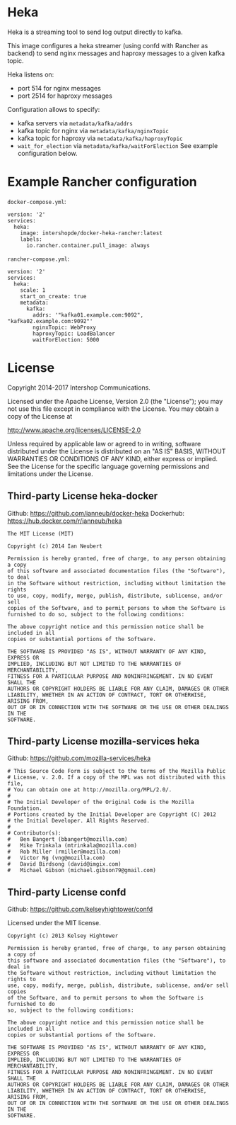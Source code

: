 # Heka

Heka is a streaming tool to send log output directly to kafka.

This image configures a heka streamer (using confd with Rancher as backend) to send nginx messages and haproxy messages to a given kafka topic.

Heka listens on:
* port 514 for nginx messages
* port 2514 for haproxy messages

Configuration allows to specify:
* kafka servers via `metadata/kafka/addrs`
* kafka topic for nginx via `metadata/kafka/nginxTopic`
* kafka topic for haproxy via `metadata/kafka/haproxyTopic`
* `wait_for_election` via `metadata/kafka/waitForElection`
See example configuration below.

# Example Rancher configuration

`docker-compose.yml`:

```
version: '2'
services:
  heka:
    image: intershopde/docker-heka-rancher:latest
    labels:
      io.rancher.container.pull_image: always
```

`rancher-compose.yml`:

```
version: '2'
services:
  heka:
    scale: 1
    start_on_create: true
    metadata:
      kafka:
        addrs: '"kafka01.example.com:9092", "kafka02.example.com:9092"'
        nginxTopic: WebProxy
        haproxyTopic: LoadBalancer
        waitForElection: 5000
```

# License

Copyright 2014-2017 Intershop Communications.

Licensed under the Apache License, Version 2.0 (the "License"); you may not use this file except in compliance with the License. You may obtain a copy of the License at

http://www.apache.org/licenses/LICENSE-2.0

Unless required by applicable law or agreed to in writing, software distributed under the License is distributed on an "AS IS" BASIS, WITHOUT WARRANTIES OR CONDITIONS OF ANY KIND, either express or implied. See the License for the specific language governing permissions and limitations under the License.

## Third-party License heka-docker

Github: https://github.com/ianneub/docker-heka
Dockerhub: https://hub.docker.com/r/ianneub/heka

```
The MIT License (MIT)

Copyright (c) 2014 Ian Neubert

Permission is hereby granted, free of charge, to any person obtaining a copy
of this software and associated documentation files (the "Software"), to deal
in the Software without restriction, including without limitation the rights
to use, copy, modify, merge, publish, distribute, sublicense, and/or sell
copies of the Software, and to permit persons to whom the Software is
furnished to do so, subject to the following conditions:

The above copyright notice and this permission notice shall be included in all
copies or substantial portions of the Software.

THE SOFTWARE IS PROVIDED "AS IS", WITHOUT WARRANTY OF ANY KIND, EXPRESS OR
IMPLIED, INCLUDING BUT NOT LIMITED TO THE WARRANTIES OF MERCHANTABILITY,
FITNESS FOR A PARTICULAR PURPOSE AND NONINFRINGEMENT. IN NO EVENT SHALL THE
AUTHORS OR COPYRIGHT HOLDERS BE LIABLE FOR ANY CLAIM, DAMAGES OR OTHER
LIABILITY, WHETHER IN AN ACTION OF CONTRACT, TORT OR OTHERWISE, ARISING FROM,
OUT OF OR IN CONNECTION WITH THE SOFTWARE OR THE USE OR OTHER DEALINGS IN THE
SOFTWARE.
```

## Third-party License mozilla-services heka

Github: https://github.com/mozilla-services/heka

```
# This Source Code Form is subject to the terms of the Mozilla Public
# License, v. 2.0. If a copy of the MPL was not distributed with this file,
# You can obtain one at http://mozilla.org/MPL/2.0/.
#
# The Initial Developer of the Original Code is the Mozilla Foundation.
# Portions created by the Initial Developer are Copyright (C) 2012
# the Initial Developer. All Rights Reserved.
#
# Contributor(s):
#   Ben Bangert (bbangert@mozilla.com)
#   Mike Trinkala (mtrinkala@mozilla.com)
#   Rob Miller (rmiller@mozilla.com)
#   Victor Ng (vng@mozilla.com)
#   David Birdsong (david@imgix.com)
#   Michael Gibson (michael.gibson79@gmail.com)
```

## Third-party License confd

Github: https://github.com/kelseyhightower/confd

Licensed under the MIT license.

```
Copyright (c) 2013 Kelsey Hightower

Permission is hereby granted, free of charge, to any person obtaining a copy of
this software and associated documentation files (the "Software"), to deal in
the Software without restriction, including without limitation the rights to
use, copy, modify, merge, publish, distribute, sublicense, and/or sell copies
of the Software, and to permit persons to whom the Software is furnished to do
so, subject to the following conditions:

The above copyright notice and this permission notice shall be included in all
copies or substantial portions of the Software.

THE SOFTWARE IS PROVIDED "AS IS", WITHOUT WARRANTY OF ANY KIND, EXPRESS OR
IMPLIED, INCLUDING BUT NOT LIMITED TO THE WARRANTIES OF MERCHANTABILITY,
FITNESS FOR A PARTICULAR PURPOSE AND NONINFRINGEMENT. IN NO EVENT SHALL THE
AUTHORS OR COPYRIGHT HOLDERS BE LIABLE FOR ANY CLAIM, DAMAGES OR OTHER
LIABILITY, WHETHER IN AN ACTION OF CONTRACT, TORT OR OTHERWISE, ARISING FROM,
OUT OF OR IN CONNECTION WITH THE SOFTWARE OR THE USE OR OTHER DEALINGS IN THE
SOFTWARE.
```
